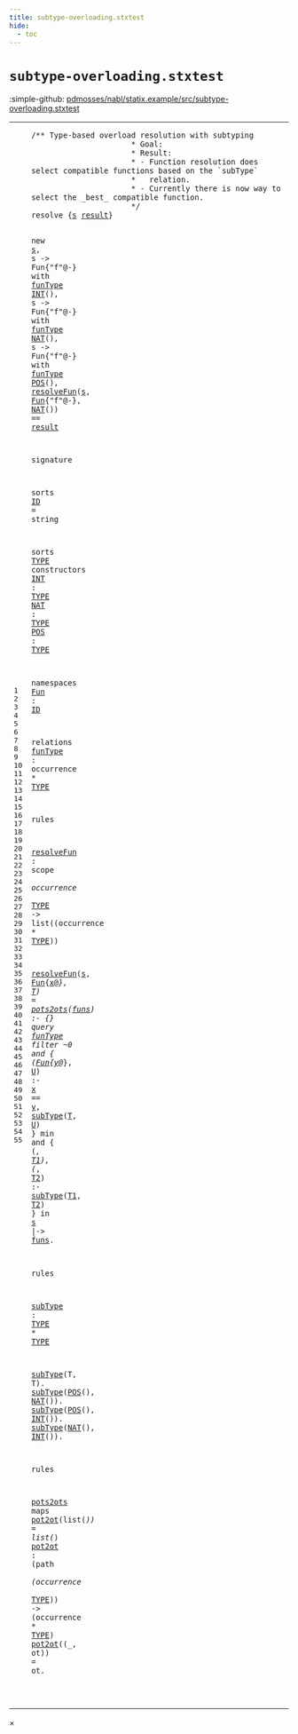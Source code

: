 ```yaml
---
title: subtype-overloading.stxtest
hide:
  - toc
---
```


# `subtype-overloading.stxtest`

:simple-github: [pdmosses/nabl/statix.example/src/subtype-overloading.stxtest]

[pdmosses/nabl/statix.example/src/subtype-overloading.stxtest]: https://github.com/pdmosses/nabl/blob/master/statix.example/src/subtype-overloading.stxtest "The source file on GitHub"

<div class="stx"><table class="highlighttable"><tbody><tr><td class="linenos"><div class="linenodiv"><pre><span></span>1
2
3
4
5
6
7
8
9
10
11
12
13
14
15
16
17
18
19
20
21
22
23
24
25
26
27
28
29
30
31
32
33
34
35
36
37
38
39
40
41
42
43
44
45
46
47
48
49
50
51
52
53
54
55
</pre></div></td>
<td class="code"><pre><code><span class="layout">/** Type-based overload resolution with subtyping
                      * Goal:
                      * Result:
                      * - Function resolution does select compatible functions based on the `subType`
                      *   relation.
                      * - Currently there is now way to select the _best_ compatible function.
                      */</span>
<span class="keyword">resolve</span> <span class="operator">{</span><span class="cons_Var"><a href="#s_10_7" id="s_8_10" title="Referenced at line 10, 11, 12, 13, 14"><span class="token sort_Id">s</span></a></span> <span class="cons_Var"><a href="#result_14_39" id="result_8_12" title="Referenced at line 14"><span class="token sort_Id">result</span></a></span><span class="operator">}</span>

  <span class="keyword">new</span> <span class="cons_Var"><a href="#s_8_10" id="s_10_7" title="Defined at line 8"><span class="token sort_Id">s</span></a></span><span class="operator">,</span>
  <span class="token sort_Id">s</span> <span class="operator">-&gt;</span> <span class="token sort_Id">Fun</span><span class="operator">{"</span><span class="token sort_Id">f</span><span class="operator">"@-}</span> <span class="keyword">with</span> <span class="cons_Label"><a href="#funType_29_5" id="funType_11_24" title="Defined at line 29"><span class="token sort_Id">funType</span></a></span> <span class="cons_Op"><a href="#INT_21_5" id="INT_11_32" title="Defined at line 21"><span class="token sort_Id">INT</span></a>()</span><span class="operator">,</span>
  <span class="token sort_Id">s</span> <span class="operator">-&gt;</span> <span class="token sort_Id">Fun</span><span class="operator">{"</span><span class="token sort_Id">f</span><span class="operator">"@-}</span> <span class="keyword">with</span> <span class="cons_Label"><a href="#funType_29_5" id="funType_12_24" title="Defined at line 29"><span class="token sort_Id">funType</span></a></span> <span class="cons_Op"><a href="#NAT_22_5" id="NAT_12_32" title="Defined at line 22"><span class="token sort_Id">NAT</span></a>()</span><span class="operator">,</span>
  <span class="token sort_Id">s</span> <span class="operator">-&gt;</span> <span class="token sort_Id">Fun</span><span class="operator">{"</span><span class="token sort_Id">f</span><span class="operator">"@-}</span> <span class="keyword">with</span> <span class="cons_Label"><a href="#funType_29_5" id="funType_13_24" title="Defined at line 29"><span class="token sort_Id">funType</span></a></span> <span class="cons_Op"><a href="#POS_23_5" id="POS_13_32" title="Defined at line 23"><span class="token sort_Id">POS</span></a>()</span><span class="operator">,</span>
  <a href="#resolveFun_33_3" id="resolveFun_14_3" title="Defined at line 33"><span class="token sort_Id">resolveFun</span></a><span class="operator">(</span><span class="cons_Var"><a href="#s_8_10" id="s_14_14" title="Defined at line 8"><span class="token sort_Id">s</span></a></span><span class="operator">,</span> <span class="cons_StxOccurrence"><a href="#Fun_26_5" id="Fun_14_17" title="Defined at line 26"><span class="token sort_Id">Fun</span></a><span class="operator">{</span><span class="cons_Str"><span class="operator">"</span>f"</span>@-}</span><span class="operator">,</span> <span class="cons_Op"><a href="#NAT_22_5" id="NAT_14_29" title="Defined at line 22"><span class="token sort_Id">NAT</span></a>()</span><span class="operator">)</span> <span class="operator">==</span> <span class="cons_Var"><a href="#result_8_12" id="result_14_39" title="Defined at line 8"><span class="token sort_Id">result</span></a></span>

<span class="keyword">signature</span>

  <span class="keyword">sorts</span> <span class="cons_SortAlias"><a href="#ID_26_11" id="ID_18_9" title="Referenced at line 26"><span class="token sort_Id">ID</span></a> <span class="operator">=</span> <span class="cons_StringSort">string</span></span>

  <span class="keyword">sorts</span> <span class="cons_SortDecl"><a href="#TYPE_21_11" id="TYPE_20_9" title="Referenced at line 21, 22, 23, 29, 33, 44, 54"><span class="token sort_Id">TYPE</span></a></span> <span class="keyword">constructors</span>
    <span class="cons_OpDecl"><a href="#INT_11_32" id="INT_21_5" title="Referenced at line 11, 48, 49"><span class="token sort_Id">INT</span></a> <span class="operator">:</span> <span class="cons_SimpleSort"><a href="#TYPE_20_9" id="TYPE_21_11" title="Defined at line 20"><span class="token sort_Id">TYPE</span></a></span></span>
    <span class="cons_OpDecl"><a href="#NAT_12_32" id="NAT_22_5" title="Referenced at line 12, 14, 47, 49"><span class="token sort_Id">NAT</span></a> <span class="operator">:</span> <span class="cons_SimpleSort"><a href="#TYPE_20_9" id="TYPE_22_11" title="Defined at line 20"><span class="token sort_Id">TYPE</span></a></span></span>
    <span class="cons_OpDecl"><a href="#POS_13_32" id="POS_23_5" title="Referenced at line 13, 47, 48"><span class="token sort_Id">POS</span></a> <span class="operator">:</span> <span class="cons_SimpleSort"><a href="#TYPE_20_9" id="TYPE_23_11" title="Defined at line 20"><span class="token sort_Id">TYPE</span></a></span></span>

  <span class="keyword">namespaces</span>
    <span class="cons_NsDecl"><a href="#Fun_11_8" id="Fun_26_5" title="Referenced at line 11, 12, 13, 14, 35, 37"><span class="token sort_Id">Fun</span></a> <span class="operator">:</span> <span class="cons_SimpleSort"><a href="#ID_18_9" id="ID_26_11" title="Defined at line 18"><span class="token sort_Id">ID</span></a></span></span>

  <span class="keyword">relations</span>
    <span class="cons_Label"><a href="#funType_11_24" id="funType_29_5" title="Referenced at line 11, 12, 13, 36"><span class="token sort_Id">funType</span></a></span> <span class="operator">:</span> <span class="cons_OccurrenceSort">occurrence</span> <span class="operator">*</span> <span class="cons_SimpleSort"><a href="#TYPE_20_9" id="TYPE_29_28" title="Defined at line 20"><span class="token sort_Id">TYPE</span></a></span>

<span class="keyword">rules</span>

  <a href="#resolveFun_14_3" id="resolveFun_33_3" title="Referenced at line 14, 35"><span class="token sort_Id">resolveFun</span></a> <span class="operator">:</span> <span class="cons_ScopeSort">scope</span> <span class="operator">*</span> <span class="cons_OccurrenceSort">occurrence</span> <span class="operator">*</span> <span class="cons_SimpleSort"><a href="#TYPE_20_9" id="TYPE_33_37" title="Defined at line 20"><span class="token sort_Id">TYPE</span></a></span> <span class="operator">-&gt;</span> <span class="keyword">list</span><span class="operator">((</span><span class="cons_OccurrenceSort">occurrence</span> <span class="operator">*</span> <span class="cons_SimpleSort"><a href="#TYPE_20_9" id="TYPE_33_64" title="Defined at line 20"><span class="token sort_Id">TYPE</span></a></span><span class="operator">))</span>

  <a href="#resolveFun_33_3" id="resolveFun_35_3" title="Defined at line 33"><span class="token sort_Id">resolveFun</span></a><span class="operator">(</span><span class="cons_Var"><a href="#s_39_10" id="s_35_14" title="Referenced at line 39"><span class="token sort_Id">s</span></a></span><span class="operator">,</span> <span class="cons_StxOccurrence"><a href="#Fun_26_5" id="Fun_35_17" title="Defined at line 26"><span class="token sort_Id">Fun</span></a><span class="operator">{</span><span class="cons_Var"><a href="#x_37_40" id="x_35_21" title="Referenced at line 37"><span class="token sort_Id">x</span></a></span>@_}</span><span class="operator">,</span> <span class="cons_Var"><a href="#T_37_56" id="T_35_27" title="Referenced at line 37"><span class="token sort_Id">T</span></a></span><span class="operator">)</span> <span class="operator">=</span> <a href="#pots2ots_53_3" id="pots2ots_35_32" title="Defined at line 53"><span class="token sort_Id">pots2ots</span></a><span class="operator">(</span><span class="cons_Var"><a href="#funs_40_11" id="funs_35_41" title="Referenced at line 40"><span class="token sort_Id">funs</span></a></span><span class="operator">)</span> <span class="operator">:-</span> <span class="operator">{}</span>
    <span class="keyword">query</span> <span class="cons_Label"><a href="#funType_29_5" id="funType_36_11" title="Defined at line 29"><span class="token sort_Id">funType</span></a></span>
      <span class="keyword">filter</span> <span class="operator">~</span>0 <span class="keyword">and</span> <span class="operator">{</span> <span class="operator">(</span><span class="cons_StxOccurrence"><a href="#Fun_26_5" id="Fun_37_24" title="Defined at line 26"><span class="token sort_Id">Fun</span></a><span class="operator">{</span><span class="cons_Var"><a href="#y_37_45" id="y_37_28" title="Referenced at line 37"><span class="token sort_Id">y</span></a></span>@_}</span><span class="operator">,</span> <span class="cons_Var"><a href="#U_37_59" id="U_37_34" title="Referenced at line 37"><span class="token sort_Id">U</span></a></span><span class="operator">)</span> <span class="operator">:-</span> <span class="cons_Var"><a href="#x_35_21" id="x_37_40" title="Defined at line 35"><span class="token sort_Id">x</span></a></span> <span class="operator">==</span> <span class="cons_Var"><a href="#y_37_28" id="y_37_45" title="Defined at line 37"><span class="token sort_Id">y</span></a></span><span class="operator">,</span> <a href="#subType_44_3" id="subType_37_48" title="Defined at line 44"><span class="token sort_Id">subType</span></a><span class="operator">(</span><span class="cons_Var"><a href="#T_35_27" id="T_37_56" title="Defined at line 35"><span class="token sort_Id">T</span></a></span><span class="operator">,</span> <span class="cons_Var"><a href="#U_37_34" id="U_37_59" title="Defined at line 37"><span class="token sort_Id">U</span></a></span><span class="operator">)</span> <span class="operator">}</span>
      <span class="keyword">min</span> <span class="keyword">and</span> <span class="operator">{</span> <span class="operator">(_,</span> <span class="cons_Var"><a href="#T1_38_45" id="T1_38_21" title="Referenced at line 38"><span class="token sort_Id">T1</span></a></span><span class="operator">),</span> <span class="operator">(_,</span> <span class="cons_Var"><a href="#T2_38_49" id="T2_38_30" title="Referenced at line 38"><span class="token sort_Id">T2</span></a></span><span class="operator">)</span> <span class="operator">:-</span> <a href="#subType_44_3" id="subType_38_37" title="Defined at line 44"><span class="token sort_Id">subType</span></a><span class="operator">(</span><span class="cons_Var"><a href="#T1_38_21" id="T1_38_45" title="Defined at line 38"><span class="token sort_Id">T1</span></a></span><span class="operator">,</span> <span class="cons_Var"><a href="#T2_38_30" id="T2_38_49" title="Defined at line 38"><span class="token sort_Id">T2</span></a></span><span class="operator">)</span> <span class="operator">}</span>
      <span class="keyword">in</span> <span class="cons_Var"><a href="#s_35_14" id="s_39_10" title="Defined at line 35"><span class="token sort_Id">s</span></a></span>
      <span class="operator">|-&gt;</span> <span class="cons_Var"><a href="#funs_35_41" id="funs_40_11" title="Defined at line 35"><span class="token sort_Id">funs</span></a></span><span class="operator">.</span>

<span class="keyword">rules</span>

  <a href="#subType_37_48" id="subType_44_3" title="Referenced at line 37, 38, 46, 47, 48, 49"><span class="token sort_Id">subType</span></a> <span class="operator">:</span> <span class="cons_SimpleSort"><a href="#TYPE_20_9" id="TYPE_44_13" title="Defined at line 20"><span class="token sort_Id">TYPE</span></a></span> <span class="operator">*</span> <span class="cons_SimpleSort"><a href="#TYPE_20_9" id="TYPE_44_20" title="Defined at line 20"><span class="token sort_Id">TYPE</span></a></span>

  <a href="#subType_44_3" id="subType_46_3" title="Defined at line 44"><span class="token sort_Id">subType</span></a><span class="operator">(</span><span class="cons_Var"><span id="T_46_11" title="Not referenced"><span class="token sort_Id">T</span></span></span><span class="operator">,</span> <span class="cons_Var">T</span><span class="operator">).</span>
  <a href="#subType_44_3" id="subType_47_3" title="Defined at line 44"><span class="token sort_Id">subType</span></a><span class="operator">(</span><span class="cons_Op"><a href="#POS_23_5" id="POS_47_11" title="Defined at line 23"><span class="token sort_Id">POS</span></a>()</span><span class="operator">,</span> <span class="cons_Op"><a href="#NAT_22_5" id="NAT_47_18" title="Defined at line 22"><span class="token sort_Id">NAT</span></a>()</span><span class="operator">).</span>
  <a href="#subType_44_3" id="subType_48_3" title="Defined at line 44"><span class="token sort_Id">subType</span></a><span class="operator">(</span><span class="cons_Op"><a href="#POS_23_5" id="POS_48_11" title="Defined at line 23"><span class="token sort_Id">POS</span></a>()</span><span class="operator">,</span> <span class="cons_Op"><a href="#INT_21_5" id="INT_48_18" title="Defined at line 21"><span class="token sort_Id">INT</span></a>()</span><span class="operator">).</span>
  <a href="#subType_44_3" id="subType_49_3" title="Defined at line 44"><span class="token sort_Id">subType</span></a><span class="operator">(</span><span class="cons_Op"><a href="#NAT_22_5" id="NAT_49_11" title="Defined at line 22"><span class="token sort_Id">NAT</span></a>()</span><span class="operator">,</span> <span class="cons_Op"><a href="#INT_21_5" id="INT_49_18" title="Defined at line 21"><span class="token sort_Id">INT</span></a>()</span><span class="operator">).</span>

<span class="keyword">rules</span>

  <a href="#pots2ots_35_32" id="pots2ots_53_3" title="Referenced at line 35"><span class="token sort_Id">pots2ots</span></a> <span class="keyword">maps</span> <a href="#pot2ot_54_3" id="pot2ot_53_17" title="Defined at line 54"><span class="token sort_Id">pot2ot</span></a><span class="operator">(</span><span class="keyword">list</span><span class="operator">(*))</span> <span class="operator">=</span> <span class="keyword">list</span><span class="operator">(*)</span>
  <a href="#pot2ot_53_17" id="pot2ot_54_3" title="Referenced at line 53, 55"><span class="token sort_Id">pot2ot</span></a> <span class="operator">:</span> <span class="operator">(</span><span class="cons_PathSort">path</span> <span class="operator">*</span> <span class="operator">(</span><span class="cons_OccurrenceSort">occurrence</span> <span class="operator">*</span> <span class="cons_SimpleSort"><a href="#TYPE_20_9" id="TYPE_54_34" title="Defined at line 20"><span class="token sort_Id">TYPE</span></a></span><span class="operator">))</span> <span class="operator">-&gt;</span> <span class="operator">(</span><span class="cons_OccurrenceSort">occurrence</span> <span class="operator">*</span> <span class="cons_SimpleSort"><a href="#TYPE_20_9" id="TYPE_54_58" title="Defined at line 20"><span class="token sort_Id">TYPE</span></a></span><span class="operator">)</span>
  <a href="#pot2ot_54_3" id="pot2ot_55_3" title="Defined at line 54"><span class="token sort_Id">pot2ot</span></a><span class="operator">((_,</span> <span class="cons_Var"><span id="ot_55_14" title="Not referenced"><span class="token sort_Id">ot</span></span></span><span class="operator">))</span> <span class="operator">=</span> <span class="cons_Var">ot</span><span class="operator">.</span>

</code></pre></td></tr></tbody></table></div>

<div id="modal">
  <div id="modal-content">
    <span id="modal-close">&times;</span>
    <h2 id="modal-h2"></h2>
    <p  id="modal-p"></p>
    <ul id="modal-ul"></ul>
  </div>
</div>
